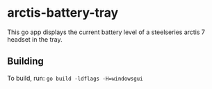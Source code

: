 # arctis-battery-tray
This go app displays the current battery level of a steelseries arctis 7 headset in the tray.

## Building
To build, run: `go build -ldflags -H=windowsgui`
